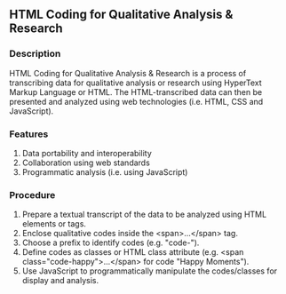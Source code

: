 ## HTML Coding for Qualitative Analysis & Research

### Description
HTML Coding for Qualitative Analysis & Research is a process of transcribing data for qualitative analysis or research using HyperText Markup Language or HTML. The HTML-transcribed data can then be presented and analyzed using web technologies (i.e. HTML, CSS and JavaScript).

### Features
1. Data portability and interoperability
2. Collaboration using web standards
3. Programmatic analysis (i.e. using JavaScript)

### Procedure
1. Prepare a textual transcript of the data to be analyzed using HTML elements or tags.
2. Enclose qualitative codes inside the \<span\>...\</span\> tag.
3. Choose a prefix to identify codes (e.g. "code-").
4. Define codes as classes or HTML class attribute (e.g. \<span class="code-happy"\>...\</span\> for code "Happy Moments").
5. Use JavaScript to programmatically manipulate the codes/classes for display and analysis.
